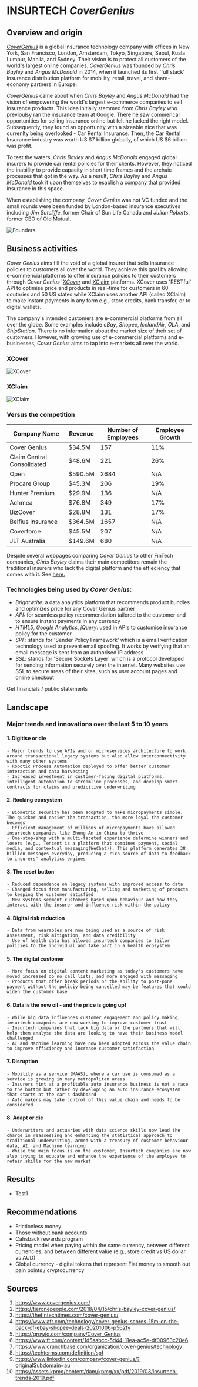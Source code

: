 # INSURTECH *CoverGenius*

## Overview and origin

[*CoverGenius*](https://www.covergenius.com/) is a global insurance technology company with offices in New York, San Francisco, London, Amsterdam, Tokyo, Singapore, Seoul, Kuala Lumpur, Manila, and Sydney. Their vision is to protect all customers of the world's largest online companies. *CoverGenius* was founded by _Chris Bayley_ and _Angus McDonald_ in 2014, when it launched its first 'full stack' insurance distribution platform for mobility, retail, travel, and share-economy partners in Europe. 

*CoverGenius* came about when _Chris Bayley_ and _Angus McDonald_ had the vision of empowering the world's largest e-commerce companies to sell insurance products. This idea initially stemmed from _Chris Bayley_ who previoulsy ran the insurance team at Google. There he saw commerical opportunities for selling insurance online but felt he lacked the right model. Subsequently, they found an opportunity with a sizeable nice that was currenlty being overlooked - Car Rental Insurance. Then, the Car Rental Insurance industry was worth US $7 billion globally, of which US $6 billion was profit. 

To test the waters, _Chris Bayley_ and _Angus McDonald_ engaged global insurers to provide car rental policies for their clients. However, they noticed the inability to provide capacity in short time frames and the archaic processes that got in the way. As a result, _Chris Bayley_ and _Angus McDonald_ took it upon themselves to esablish a company that provided insurance in this space.   

When establishing the company, *Cover Genius* was not VC funded and the small rounds were been funded by London-based insurance executives including _Jim Sutcliffe_, former Chair of Sun Life Canada and _Julian Roberts_, former CEO of Old Mutual.

![Founders](/Unit1_Assignment/images/Founders.JPG)


## Business activities
*Cover Genius* aims fill the void of a global insurer that sells insurance policies to customers all over the world. They achieve this goal by allowing e-commericial platforms to offer insurance policies to their customers through *Cover Genius'* [_XCover_](https://www.covergenius.com/xcover/) and [XClaim](https://www.covergenius.com/xclaim/) platforms. XCover uses 'RESTful' API to optimise price and products in real-time for customers in 60 coutnries and 50 US states while XClaim uses another API (called XClaim) to make instant payments in any form e.g., store credits, bank transfer, or to digital wallets.

The company's intended customers are e-commercial platforms from all over the globe. Some examples include *eBay*, *Shopee*, *IcelandAir*, *OLA*, and *ShipStation*. There is no information about the market size of their set of customers. However, with growing use of e-commercial platforms and e-businesses, *Cover Genius* aims to tap into e-markets all over the world. 

### XCover
![XCover](/Unit1_Assignment/images/XCover_HowItWorks.JPG)

### XClaim
![XClaim](/Unit1_Assignment/images/XClaim_HowItWorks.JPG)


### Versus the competition 
Company Name               | Revenue | Number of Employees | Employee Growth
-------------------------- | ------- | ------------------- | ---------------
Cover Genius               | $34.5M  |         157         |       11%
Claim Central Consolidated | $48.6M  |         221         |       26%
Open                       | $590.5M |         2684        |       N/A
Procare Group              | $45.3M  |         206         |       19% 
Hunter Premium             | $29.9M  |         136         |       N/A
Achmea                     | $76.8M  |         349         |       17%
BizCover                   | $28.8M  |         131         |       17%
Belfius Insurance          | $364.5M |         1657        |       N/A
Coverforce                 | $45.5M  |         207         |       N/A
JLT Australia              | $149.6M |         680         |       N/A

Despite several webpages comparing *Cover Genius* to other FinTech companies, _Chris Bayley_ claims their main competitors remain the traditional insurers who lack the digital platform and the effieciency that comes with it. See [here.](https://www.ft.com/content/1d5aabcc-5d44-11ea-ac5e-df00963c20e6)

### Technologies being used by *Cover Genius*:
- _Brightwrite:_ a data analytics platform that recommends product bundles and optimizes price for any Cover Genius partner 
- _API:_ for seamless policy recommendation tailored to the customer and to ensure instant payments in any currency
- _HTML5_, _Google Analytics_, _jQuery_: used in APIs to customise insurance policy for the customer
- _SPF_: stands for 'Sender Policy Framework' which is a email verification technology used to prevent email spoofing. It works by verifying that an email message is sent from an authorised IP address
- _SSL_: stands for 'Secure Sockets Layer' which is a protocol developed for sending information securely over the internet. Many websites use SSL to secure areas of their sites, such as user account pages and online checkout

Get financials / public statements


## Landscape

### Major trends and innovations over the last 5 to 10 years

#### 1. Digitise or die
    - Major trends to use APIs and or microservices architecture to work around transactional legacy systems but also allow interconnectivity with many other systems
    - Robotic Process Automation deployed to offer better customer interaction and data harvesting
    - Increased investment in customer-facing digital platforms, intelligent automation to streamline processes, and develop smart contracts for claims and predicitive underwriting

#### 2. Rocking ecosystem 
    - Biometric security has been adopted to make micropayments simple. The quicker and easier the transaction, the more loyal the customer becomes
    - Efficient management of millions of micropayments have allowed insurtech companies like Zhong An in China to thrive
    - One-stop-shop with a multi-faceted experience determine winners and losers (e.g., Tencent is a platform that combines payment, social media, and contextual messaging(WeChat)). This platform generates 38 billion messages everyday, producing a rich source of data to feedback to insurers' analytics engines  

#### 3. The reset button 
    - Reduced dependence on legacy systems with improved access to data
    - Changed focus from manufacturing, selling and marketing of products to keeping the customer satisfied
    - New systems segment customers based upon behaviour and how they interact with the insurer and influence risk within the policy
  
#### 4. Digital risk reduction
    - Data from wearables are now being used as a source of risk assessment, risk mitigation, and data credibility
    - Use of health data has allowed insurtech companies to tailor policies to the individual and take part in a health ecosystem

#### 5. The digital customer
    - More focus on digital content marketing as today's customers have moved increased do no call lists, and more engaged with messaging
    - Products that offer break periods or the ability to post-pone payment without the policiy being cancelled may be features that could widen the customer base

#### 6. Data is the new oil - and the price is going up! 
    - While big data influences customer engagement and policy making, insurtech comapnies are now working to improve customer trust
    - Insurtech companies that lack big data or the partners that will help them analyse the data are looking to have their business model challenged 
    - AI and Machine learning have now been adopted across the value chain to improve efficiency and increase customer satisfaction

#### 7. Disruption 
    - Mobility as a service (MAAS), where a car use is consumed as a service is growing in many metropolitan areas
    - Insurers hint at a profitable auto insurance business is not a race to the bottom but rather by developing an auto insurance ecosystem that starts at the car's dashboard
    - Auto makers may take control of this value chain and needs to be considered  

#### 8. Adapt or die
    - Underwriters and actuaries with data science skills now lead the charge in reassessing and enhancing the statistical approach to traditional underwriting, armed with a treasury of customer behaviour data, AI, and Machine learning
    - While the main focus is on the customer, Insurtech companies are now also trying to educate and enhance the experience of the employee to retain skills for the new market



## Results 

- Test1



## Recommendations
- Frictionless money 
- Those without bank accounts
- Cahsback rewards program
- Pricing model when paying within the same currency, between different currencies, and between different value (e.g., store credit vs US dollar vs AUD)
- Global currency - digital tokens that represent Fiat money to smooth out pain points / cryptocurrency





## Sources
1. https://www.covergenius.com/
2. https://tieronepeople.com/2018/04/15/chris-bayley-cover-genius/
3. https://thefintechtimes.com/cover-genius/
4. https://www.afr.com/technology/cover-genius-scores-15m-on-the-back-of-ebay-shopee-deals-20201006-p562fv
5. https://growjo.com/company/Cover_Genius
6. https://www.ft.com/content/1d5aabcc-5d44-11ea-ac5e-df00963c20e6
7. https://www.crunchbase.com/organization/cover-genius/technology
8. https://techterms.com/definition/spf
9. https://www.linkedin.com/company/cover-genius/?originalSubdomain=au
10. https://assets.kpmg/content/dam/kpmg/xx/pdf/2019/03/insurtech-trends-2019.pdf
